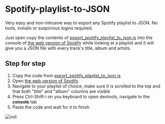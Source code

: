 # Spotify-playlist-to-JSON
Very easy and non-intrusive way to export any Spotify playlist to JSON. No tools, installs or suspicious logins required.

Just open copy the contents of [export_spotify_playlist_to_json.js](https://github.com/Doskii/Spotify-playlist-to-JSON/blob/main/export_spotify_playlist_to_json.js) into the console of [the web version of Spotify](https://play.spotify.com/) while looking at a playlist and it will give you a JSON file with every track's title, album and artists.

## Step for step
1. Copy the code from [export_spotify_playlist_to_json.js](https://github.com/Doskii/Spotify-playlist-to-JSON/blob/main/export_spotify_playlist_to_json.js)
2. Open [the web version of Spotify](https://play.spotify.com/)
3. Navigate to your playlist of choice, make sure it is scrolled to the top and that both "title" and "album" columns are visible
4. Press Ctrl-Shift-i on you keyboard to open devtools, navigate to the **console** tab
5. Paste the code and wait for it to finish

![out](https://user-images.githubusercontent.com/36999268/164950941-b6e4d9bb-435a-4784-9302-d806d5308e59.gif)
